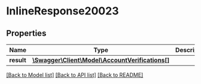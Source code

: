 # InlineResponse20023

## Properties
Name | Type | Description | Notes
------------ | ------------- | ------------- | -------------
**result** | [**\Swagger\Client\Model\AccountVerifications[]**](AccountVerifications.md) |  | [optional] 

[[Back to Model list]](../README.md#documentation-for-models) [[Back to API list]](../README.md#documentation-for-api-endpoints) [[Back to README]](../README.md)


